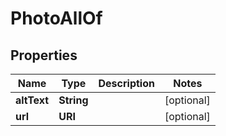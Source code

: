 

# PhotoAllOf


## Properties

| Name | Type | Description | Notes |
|------------ | ------------- | ------------- | -------------|
|**altText** | **String** |  |  [optional] |
|**url** | **URI** |  |  [optional] |




